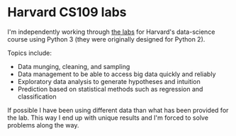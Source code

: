 # Harvard CS109 labs
I'm independently working through [the labs](https://github.com/cs109) for Harvard's data-science course using Python 3 (they were originally designed for Python 2).

Topics include: 
- Data munging, cleaning, and sampling  
- Data management to be able to access big data quickly and reliably  
- Exploratory data analysis to generate hypotheses and intuition  
- Prediction based on statistical methods such as regression and classification  

If possible I have been using different data than what has been provided for the lab.  This way I end up with unique results and I'm forced to solve problems along the way.

